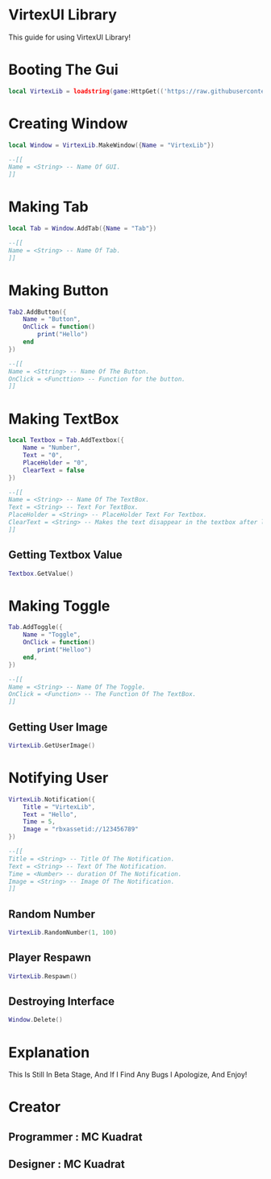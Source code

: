 # VirtexUI Library
This guide for using VirtexUI Library!

# Booting The Gui
```lua
local VirtexLib = loadstring(game:HttpGet(('https://raw.githubusercontent.com/McKuadrat/VirtexLib/refs/heads/main/Source')))()
```

# Creating Window
```lua
local Window = VirtexLib.MakeWindow({Name = "VirtexLib"})

--[[
Name = <String> -- Name Of GUI.
]]
```

# Making Tab
```lua
local Tab = Window.AddTab({Name = "Tab"})

--[[
Name = <String> -- Name Of Tab.
]]
```

# Making Button
```lua
Tab2.AddButton({
	Name = "Button",
	OnClick = function()
		print("Hello")
	end
})

--[[
Name = <Sttring> -- Name Of The Button.
OnClick = <Functtion> -- Function for the button.
]]
```

# Making TextBox
```lua
local Textbox = Tab.AddTextbox({
	Name = "Number",
	Text = "0",
	PlaceHolder = "0",
	ClearText = false
})

--[[
Name = <String> -- Name Of The TextBox.
Text = <String> -- Text For TextBox.
PlaceHolder = <String> -- PlaceHolder Text For Textbox.
ClearText = <String> -- Makes the text disappear in the textbox after losing focus.
]]
```

## Getting Textbox Value
```lua
Textbox.GetValue()
```

# Making Toggle
```lua
Tab.AddToggle({
	Name = "Toggle",
	OnClick = function()
		print("Helloo")
	end,
})

--[[
Name = <String> -- Name Of The Toggle.
OnClick = <Function> -- The Function Of The TextBox.
]]
```


## Getting User Image
```lua
VirtexLib.GetUserImage()
```

# Notifying User
```lua
VirtexLib.Notification({
	Title = "VirtexLib",
	Text = "Hello",
	Time = 5,
	Image = "rbxassetid://123456789"
})

--[[
Title = <String> -- Title Of The Notification.
Text = <String> -- Text Of The Notification.
Time = <Number> -- duration Of The Notification.
Image = <String> -- Image Of The Notification.
]]
```

## Random Number
```lua
VirtexLib.RandomNumber(1, 100)
```

## Player Respawn
```lua
VirtexLib.Respawn()
```

## Destroying Interface
```lua
Window.Delete()
```

# Explanation
This Is Still In Beta Stage, And If I Find Any Bugs I Apologize, And Enjoy!

# Creator
## Programmer : MC Kuadrat
## Designer : MC Kuadrat
